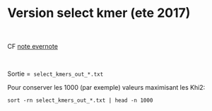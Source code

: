 Version select kmer (ete 2017)
==============================

 

CF [note
evernote](https://www.evernote.com/l/ARU0wJUAfI1Ky5MRVADaNLbjYZ4o1joXJOo)

 

Sortie =` select_kmers_out_*.txt`

Pour conserver les 1000 (par exemple) valeurs maximisant les Khi2:

~~~~~~~~~~~~~~~~~~~~~~~~~~~~~~~~~~~~~~~~~~~~~~~~~~~~~~~~~~~~~~~~~~~~~~~~~~~~~~~~
sort -rn select_kmers_out_*.txt | head -n 1000 
~~~~~~~~~~~~~~~~~~~~~~~~~~~~~~~~~~~~~~~~~~~~~~~~~~~~~~~~~~~~~~~~~~~~~~~~~~~~~~~~

 

 

